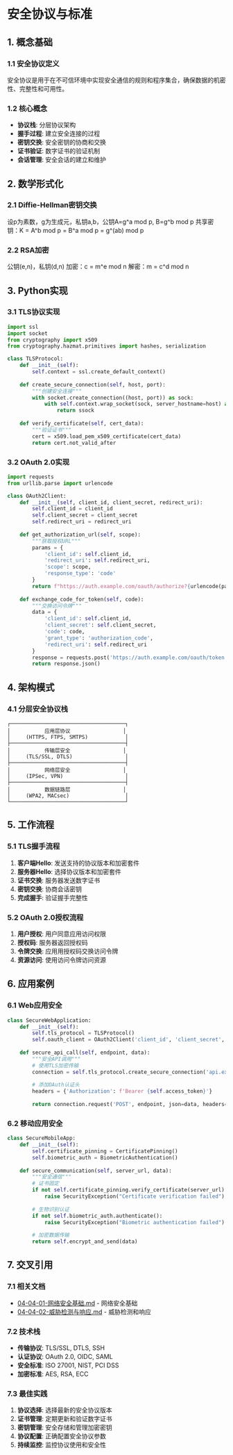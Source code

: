 # 安全协议与标准

## 1. 概念基础

### 1.1 安全协议定义

安全协议是用于在不可信环境中实现安全通信的规则和程序集合，确保数据的机密性、完整性和可用性。

### 1.2 核心概念

- **协议栈**: 分层协议架构
- **握手过程**: 建立安全连接的过程
- **密钥交换**: 安全密钥的协商和交换
- **证书验证**: 数字证书的验证机制
- **会话管理**: 安全会话的建立和维护

## 2. 数学形式化

### 2.1 Diffie-Hellman密钥交换

设p为素数，g为生成元，私钥a,b，公钥A=g^a mod p, B=g^b mod p
共享密钥：K = A^b mod p = B^a mod p = g^(ab) mod p

### 2.2 RSA加密

公钥(e,n)，私钥(d,n)
加密：c = m^e mod n
解密：m = c^d mod n

## 3. Python实现

### 3.1 TLS协议实现

```python
import ssl
import socket
from cryptography import x509
from cryptography.hazmat.primitives import hashes, serialization

class TLSProtocol:
    def __init__(self):
        self.context = ssl.create_default_context()
    
    def create_secure_connection(self, host, port):
        """创建安全连接"""
        with socket.create_connection((host, port)) as sock:
            with self.context.wrap_socket(sock, server_hostname=host) as ssock:
                return ssock
    
    def verify_certificate(self, cert_data):
        """验证证书"""
        cert = x509.load_pem_x509_certificate(cert_data)
        return cert.not_valid_after
```

### 3.2 OAuth 2.0实现

```python
import requests
from urllib.parse import urlencode

class OAuth2Client:
    def __init__(self, client_id, client_secret, redirect_uri):
        self.client_id = client_id
        self.client_secret = client_secret
        self.redirect_uri = redirect_uri
    
    def get_authorization_url(self, scope):
        """获取授权URL"""
        params = {
            'client_id': self.client_id,
            'redirect_uri': self.redirect_uri,
            'scope': scope,
            'response_type': 'code'
        }
        return f"https://auth.example.com/oauth/authorize?{urlencode(params)}"
    
    def exchange_code_for_token(self, code):
        """交换访问令牌"""
        data = {
            'client_id': self.client_id,
            'client_secret': self.client_secret,
            'code': code,
            'grant_type': 'authorization_code',
            'redirect_uri': self.redirect_uri
        }
        response = requests.post('https://auth.example.com/oauth/token', data=data)
        return response.json()
```

## 4. 架构模式

### 4.1 分层安全协议栈

```
┌─────────────────────────────────────┐
│           应用层协议                 │
│     (HTTPS, FTPS, SMTPS)            │
├─────────────────────────────────────┤
│           传输层安全                 │
│     (TLS/SSL, DTLS)                 │
├─────────────────────────────────────┤
│           网络层安全                 │
│     (IPSec, VPN)                    │
├─────────────────────────────────────┤
│           数据链路层                 │
│     (WPA2, MACsec)                  │
└─────────────────────────────────────┘
```

## 5. 工作流程

### 5.1 TLS握手流程

1. **客户端Hello**: 发送支持的协议版本和加密套件
2. **服务器Hello**: 选择协议版本和加密套件
3. **证书交换**: 服务器发送数字证书
4. **密钥交换**: 协商会话密钥
5. **完成握手**: 验证握手完整性

### 5.2 OAuth 2.0授权流程

1. **用户授权**: 用户同意应用访问权限
2. **授权码**: 服务器返回授权码
3. **令牌交换**: 应用用授权码交换访问令牌
4. **资源访问**: 使用访问令牌访问资源

## 6. 应用案例

### 6.1 Web应用安全

```python
class SecureWebApplication:
    def __init__(self):
        self.tls_protocol = TLSProtocol()
        self.oauth_client = OAuth2Client('client_id', 'client_secret', 'redirect_uri')
    
    def secure_api_call(self, endpoint, data):
        """安全API调用"""
        # 使用TLS加密传输
        connection = self.tls_protocol.create_secure_connection('api.example.com', 443)
        
        # 添加OAuth认证头
        headers = {'Authorization': f'Bearer {self.access_token}'}
        
        return connection.request('POST', endpoint, json=data, headers=headers)
```

### 6.2 移动应用安全

```python
class SecureMobileApp:
    def __init__(self):
        self.certificate_pinning = CertificatePinning()
        self.biometric_auth = BiometricAuthentication()
    
    def secure_communication(self, server_url, data):
        """安全通信"""
        # 证书固定
        if not self.certificate_pinning.verify_certificate(server_url):
            raise SecurityException("Certificate verification failed")
        
        # 生物识别认证
        if not self.biometric_auth.authenticate():
            raise SecurityException("Biometric authentication failed")
        
        # 加密数据传输
        return self.encrypt_and_send(data)
```

## 7. 交叉引用

### 7.1 相关文档

- [04-04-01-网络安全基础.md](./04-04-01-网络安全基础.md) - 网络安全基础
- [04-04-02-威胁检测与响应.md](./04-04-02-威胁检测与响应.md) - 威胁检测和响应

### 7.2 技术栈

- **传输协议**: TLS/SSL, DTLS, SSH
- **认证协议**: OAuth 2.0, OIDC, SAML
- **安全标准**: ISO 27001, NIST, PCI DSS
- **加密标准**: AES, RSA, ECC

### 7.3 最佳实践

1. **协议选择**: 选择最新的安全协议版本
2. **证书管理**: 定期更新和验证数字证书
3. **密钥管理**: 安全存储和管理加密密钥
4. **协议配置**: 正确配置安全协议参数
5. **持续监控**: 监控协议使用和安全性
